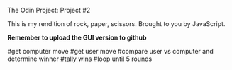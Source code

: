 The Odin Project: Project #2

This is my rendition of rock, paper, scissors. Brought to you by JavaScript.

**Remember to upload the GUI version to github** 


#get computer move
#get user move
#compare user vs computer and determine winner
#tally wins
#loop until 5 rounds
